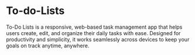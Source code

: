 # To-do-Lists
To-Do Lists is a responsive, web-based task management app that helps users create, edit, and organize their daily tasks with ease. Designed for productivity and simplicity, it works seamlessly across devices to keep your goals on track anytime, anywhere.
